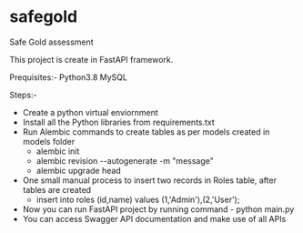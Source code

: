 # safegold
Safe Gold assessment

This project is create in FastAPI framework.

Prequisites:-
  Python3.8
  MySQL

Steps:-
  - Create a python virtual enviornment
  - Install all the Python libraries from requirements.txt
  - Run Alembic commands to create tables as per models created in models folder
    - alembic init
    - alembic revision --autogenerate -m "message"
    - alembic upgrade head
  - One small manual process to insert two records in Roles table, after tables are created
    - insert into roles (id,name) values (1,'Admin'),(2,'User');
  - Now you can run FastAPI project by running command - python main.py
  - You can access Swagger API documentation and make use of all APIs
